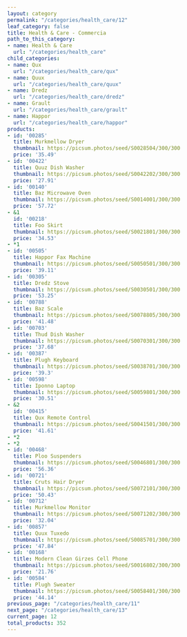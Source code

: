 ```yaml
---
layout: category
permalink: "/categories/health_care/12"
leaf_category: false
title: Health & Care - Commercia
path_to_this_category:
- name: Health & Care
  url: "/categories/health_care"
child_categories:
- name: Qux
  url: "/categories/health_care/qux"
- name: Quux
  url: "/categories/health_care/quux"
- name: Dredz
  url: "/categories/health_care/dredz"
- name: Grault
  url: "/categories/health_care/grault"
- name: Happor
  url: "/categories/health_care/happor"
products:
- id: '00285'
  title: Murkmellow Dryer
  thumbnail: https://picsum.photos/seed/S0028504/300/300
  price: '35.49'
- id: '00422'
  title: Quuz Dish Washer
  thumbnail: https://picsum.photos/seed/S0042202/300/300
  price: '27.91'
- id: '00140'
  title: Baz Microwave Oven
  thumbnail: https://picsum.photos/seed/S0014001/300/300
  price: '57.72'
- &1
  id: '00218'
  title: Foo Skirt
  thumbnail: https://picsum.photos/seed/S0021801/300/300
  price: '34.53'
- *1
- id: '00505'
  title: Happor Fax Machine
  thumbnail: https://picsum.photos/seed/S0050501/300/300
  price: '39.11'
- id: '00305'
  title: Dredz Stove
  thumbnail: https://picsum.photos/seed/S0030501/300/300
  price: '53.25'
- id: '00788'
  title: Baz Scale
  thumbnail: https://picsum.photos/seed/S0078805/300/300
  price: '41.48'
- id: '00703'
  title: Thud Dish Washer
  thumbnail: https://picsum.photos/seed/S0070301/300/300
  price: '37.68'
- id: '00387'
  title: Plugh Keyboard
  thumbnail: https://picsum.photos/seed/S0038701/300/300
  price: '39.3'
- id: '00598'
  title: Iponno Laptop
  thumbnail: https://picsum.photos/seed/S0059801/300/300
  price: '30.51'
- &2
  id: '00415'
  title: Qux Remote Control
  thumbnail: https://picsum.photos/seed/S0041501/300/300
  price: '41.61'
- *2
- *2
- id: '00468'
  title: Ploo Suspenders
  thumbnail: https://picsum.photos/seed/S0046801/300/300
  price: '56.36'
- id: '00721'
  title: Cruts Hair Dryer
  thumbnail: https://picsum.photos/seed/S0072101/300/300
  price: '50.43'
- id: '00712'
  title: Murkmellow Monitor
  thumbnail: https://picsum.photos/seed/S0071202/300/300
  price: '32.04'
- id: '00857'
  title: Quux Tuxedo
  thumbnail: https://picsum.photos/seed/S0085701/300/300
  price: '47.84'
- id: '00168'
  title: Modern Clean Girzes Cell Phone
  thumbnail: https://picsum.photos/seed/S0016802/300/300
  price: '21.76'
- id: '00584'
  title: Plugh Sweater
  thumbnail: https://picsum.photos/seed/S0058401/300/300
  price: '44.14'
previous_page: "/categories/health_care/11"
next_page: "/categories/health_care/13"
current_page: 12
total_products: 352
---
```

